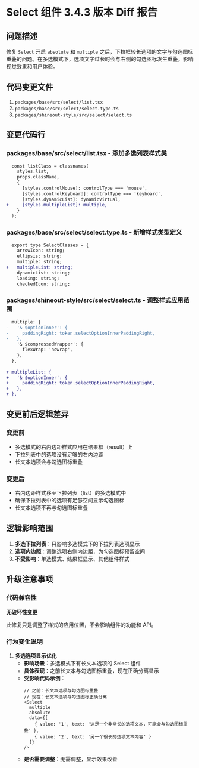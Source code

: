 # Select 组件 3.4.3 版本 Diff 报告

## 问题描述

修复 `Select` 开启 `absolute` 和 `multiple` 之后，下拉框较长选项的文字与勾选图标重叠的问题。在多选模式下，选项文字过长时会与右侧的勾选图标发生重叠，影响视觉效果和用户体验。

## 代码变更文件

1. `packages/base/src/select/list.tsx`
2. `packages/base/src/select/select.type.ts`
3. `packages/shineout-style/src/select/select.ts`

## 变更代码行

### packages/base/src/select/list.tsx - 添加多选列表样式类
```diff
  const listClass = classnames(
    styles.list,
    props.className,
    {
      [styles.controlMouse]: controlType === 'mouse',
      [styles.controlKeyboard]: controlType === 'keyboard',
      [styles.dynamicList]: dynamicVirtual,
+     [styles.multipleList]: multiple,
    }
  );
```

### packages/base/src/select/select.type.ts - 新增样式类型定义
```diff
  export type SelectClasses = {
    arrowIcon: string;
    ellipsis: string;
    multiple: string;
+   multipleList: string;
    dynamicList: string;
    loading: string;
    checkedIcon: string;
```

### packages/shineout-style/src/select/select.ts - 调整样式应用范围
```diff
  multiple: {
-   '& $optionInner': {
-     paddingRight: token.selectOptionInnerPaddingRight,
-   },
    '& $compressedWrapper': {
      flexWrap: 'nowrap',
    },
  },
  
+ multipleList: {
+   '& $optionInner': {
+     paddingRight: token.selectOptionInnerPaddingRight,
+   },
+ },
```

## 变更前后逻辑差异

### 变更前
- 多选模式的右内边距样式应用在结果框（result）上
- 下拉列表中的选项没有足够的右内边距
- 长文本选项会与勾选图标重叠

### 变更后
- 右内边距样式移至下拉列表（list）的多选模式中
- 确保下拉列表中的选项有足够空间显示勾选图标
- 长文本选项不再与勾选图标重叠

## 逻辑影响范围

1. **多选下拉列表**：只影响多选模式下的下拉列表选项显示
2. **选项内边距**：调整选项右侧内边距，为勾选图标预留空间
3. **不受影响**：单选模式、结果框显示、其他组件样式

## 升级注意事项

### 代码兼容性

**无破坏性变更**

此修复只是调整了样式的应用位置，不会影响组件的功能和 API。

### 行为变化说明

1. **多选选项显示优化**
   - **影响场景**：多选模式下有长文本选项的 Select 组件
   - **具体表现**：之前长文本与勾选图标重叠，现在正确分离显示
   - **受影响代码示例**：
     ```tsx
     // 之前：长文本选项与勾选图标重叠
     // 现在：长文本选项与勾选图标正确分离
     <Select 
       multiple
       absolute
       data={[
         { value: '1', text: '这是一个非常长的选项文本，可能会与勾选图标重叠' },
         { value: '2', text: '另一个很长的选项文本内容' }
       ]}
     />
     ```
   - **是否需要调整**：无需调整，显示效果改善